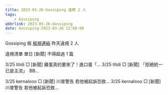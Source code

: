 ```yaml
---
title: 2023-03-26-Gossiping 違規 2 人
tags:
    - Gossiping
abbrlink: 2023-03-26-Gossiping
date: Gossiping-2023-03-26 12:00:00
---
```

Gossiping 板 [板規連結](https://www.ptt.cc/bbs/Gossiping/M.1637425085.A.07D.html)
昨天違規 2 人
<!-- more -->

違規清單
單日 [新聞] 不得超過 1 篇

3/25 litidi □ [新聞] 雞蛋真的要來了！進口蛋「…
3/25 litidi □ [新聞] 「拒絕統一已是主流」　BB…

3/25 kernalooo □ [新聞] 川普警告 若他被起訴恐致…
3/25 kernalooo □ [新聞] 川普警告 若他被起訴恐致…
